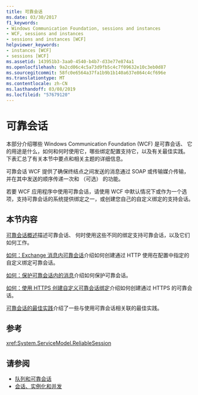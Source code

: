 ```yaml
---
title: 可靠会话
ms.date: 03/30/2017
f1_keywords:
- Windows Communication Foundation, sessions and instances
- WCF, sessions and instances
- sessions and instances [WCF]
helpviewer_keywords:
- instances [WCF]
- sessions [WCF]
ms.assetid: 143951b3-3aa0-4540-b4b7-d33e77e874a1
ms.openlocfilehash: 9a2cd06c4c5a73d9fb5c4c7f09632e10c3eb0d87
ms.sourcegitcommit: 58fc0e6564a37fa1b9b1b140a637e864c4cf696e
ms.translationtype: MT
ms.contentlocale: zh-CN
ms.lasthandoff: 03/08/2019
ms.locfileid: "57679120"
---
```

# <a name="reliable-sessions"></a>可靠会话

本部分介绍哪些 Windows Communication Foundation (WCF) 是可靠会话、 它的用途是什么，如何和何时使用它，哪些绑定配置支持它，以及有关最佳实践。 下表汇总了有关本节中要点和相关主题的详细信息。

可靠会话 WCF 提供了确保终结点之间发送的消息通过 SOAP 或传输媒介传输，并在其中发送的顺序传递一次和 （可选） 的功能。

若要 WCF 应用程序中使用可靠会话，请使用 WCF 中默认情况下或作为一个选项，支持可靠会话的系统提供绑定之一，或创建您自己的自定义绑定的支持会话。

## <a name="in-this-section"></a>本节内容

[可靠会话概述](../../../../docs/framework/wcf/feature-details/reliable-sessions-overview.md)描述可靠会话、 何时使用这些不同的绑定支持可靠会话，以及它们如何工作。

[如何：Exchange 消息内可靠会话](../../../../docs/framework/wcf/feature-details/how-to-exchange-messages-within-a-reliable-session.md)介绍如何创建通过 HTTP 使用在配置中指定的自定义绑定可靠会话。

[如何：保护可靠会话内的消息](../../../../docs/framework/wcf/feature-details/how-to-secure-messages-within-reliable-sessions.md)介绍如何保护可靠会话。

[如何：使用 HTTPS 创建自定义可靠会话绑定](../../../../docs/framework/wcf/feature-details/how-to-create-a-custom-reliable-session-binding-with-https.md)介绍如何创建通过 HTTPS 的可靠会话。

[可靠会话的最佳实践](../../../../docs/framework/wcf/feature-details/best-practices-for-reliable-sessions.md)介绍了一些与使用可靠会话相关联的最佳实践。

## <a name="reference"></a>参考

<xref:System.ServiceModel.ReliableSession>

## <a name="see-also"></a>请参阅

- [队列和可靠会话](../../../../docs/framework/wcf/feature-details/queues-and-reliable-sessions.md)
- [会话、实例化和并发](../../../../docs/framework/wcf/feature-details/sessions-instancing-and-concurrency.md)
